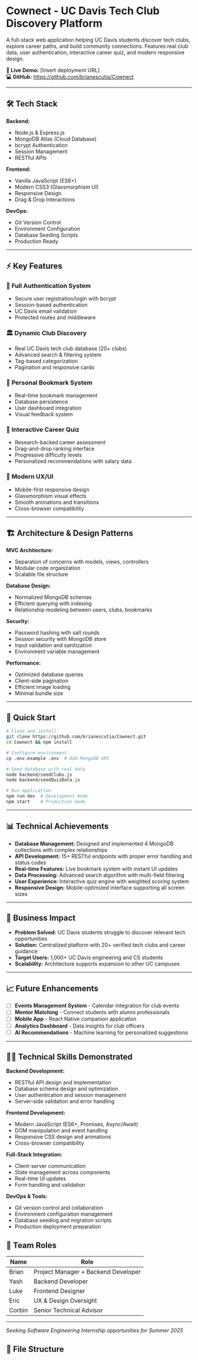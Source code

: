 # Cownect - UC Davis Tech Club Discovery Platform

A full-stack web application helping UC Davis students discover tech clubs, explore career paths, and build community connections. Features real club data, user authentication, interactive career quiz, and modern responsive design.

**🚀 Live Demo:** [Insert deployment URL]  
**💻 GitHub:** https://github.com/brianescutia/Cownect

---

## 🛠️ Tech Stack

**Backend:**
- Node.js & Express.js
- MongoDB Atlas (Cloud Database)
- bcrypt Authentication
- Session Management
- RESTful APIs

**Frontend:**
- Vanilla JavaScript (ES6+)
- Modern CSS3 (Glassmorphism UI)
- Responsive Design
- Drag & Drop Interactions

**DevOps:**
- Git Version Control
- Environment Configuration
- Database Seeding Scripts
- Production Ready

---

## ⚡ Key Features

### 🔐 **Full Authentication System**
- Secure user registration/login with bcrypt
- Session-based authentication
- UC Davis email validation
- Protected routes and middleware

### 🏛️ **Dynamic Club Discovery**
- Real UC Davis tech club database (20+ clubs)
- Advanced search & filtering system
- Tag-based categorization
- Pagination and responsive cards

### 🔖 **Personal Bookmark System**
- Real-time bookmark management
- Database persistence
- User dashboard integration
- Visual feedback system

### 🎯 **Interactive Career Quiz**
- Research-backed career assessment
- Drag-and-drop ranking interface
- Progressive difficulty levels
- Personalized recommendations with salary data

### 📱 **Modern UX/UI**
- Mobile-first responsive design
- Glassmorphism visual effects
- Smooth animations and transitions
- Cross-browser compatibility

---

## 🏗️ Architecture & Design Patterns

**MVC Architecture:**
- Separation of concerns with models, views, controllers
- Modular code organization
- Scalable file structure

**Database Design:**
- Normalized MongoDB schemas
- Efficient querying with indexing
- Relationship modeling between users, clubs, bookmarks

**Security:**
- Password hashing with salt rounds
- Session security with MongoDB store
- Input validation and sanitization
- Environment variable management

**Performance:**
- Optimized database queries
- Client-side pagination
- Efficient image loading
- Minimal bundle size

---

## 🚀 Quick Start

```bash
# Clone and install
git clone https://github.com/brianescutia/Cownect.git
cd Cownect && npm install

# Configure environment
cp .env.example .env  # Add MongoDB URI

# Seed database with real data
node backend/seedClubs.js
node backend/seedQuizData.js

# Run application
npm run dev  # Development mode
npm start    # Production mode
```

---

## 📊 Technical Achievements

- **Database Management:** Designed and implemented 4 MongoDB collections with complex relationships
- **API Development:** 15+ RESTful endpoints with proper error handling and status codes
- **Real-time Features:** Live bookmark system with instant UI updates
- **Data Processing:** Advanced search algorithm with multi-field filtering
- **User Experience:** Interactive quiz engine with weighted scoring system
- **Responsive Design:** Mobile-optimized interface supporting all screen sizes

---

## 🎯 Business Impact

- **Problem Solved:** UC Davis students struggle to discover relevant tech opportunities
- **Solution:** Centralized platform with 20+ verified tech clubs and career guidance
- **Target Users:** 1,000+ UC Davis engineering and CS students
- **Scalability:** Architecture supports expansion to other UC campuses

---

## 📈 Future Enhancements

- [ ] **Events Management System** - Calendar integration for club events
- [ ] **Mentor Matching** - Connect students with alumni professionals  
- [ ] **Mobile App** - React Native companion application
- [ ] **Analytics Dashboard** - Data insights for club officers
- [ ] **AI Recommendations** - Machine learning for personalized suggestions

---

## 👨‍💻 Technical Skills Demonstrated

**Backend Development:**
- RESTful API design and implementation
- Database schema design and optimization
- User authentication and session management
- Server-side validation and error handling

**Frontend Development:**
- Modern JavaScript (ES6+, Promises, Async/Await)
- DOM manipulation and event handling
- Responsive CSS design and animations
- Cross-browser compatibility

**Full-Stack Integration:**
- Client-server communication
- State management across components
- Real-time UI updates
- Form handling and validation

**DevOps & Tools:**
- Git version control and collaboration
- Environment configuration management
- Database seeding and migration scripts
- Production deployment preparation


## 👥 Team Roles

| Name     | Role                       |
|----------|----------------------------|
| Brian    | Project Manager + Backend Developer |
| Yash     | Backend Developer          |
| Luke     | Frontend Designer          |
| Eric     | UX & Design Oversight      |
| Corbin   | Senior Technical Advisor   |

---
*Seeking Software Engineering Internship opportunities for Summer 2025*

## 📁 File Structure
